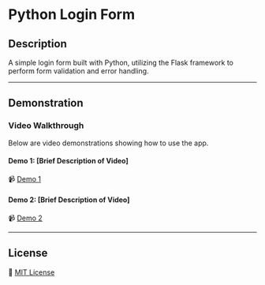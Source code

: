 # Python Login Form

## Description
A simple login form built with Python, utilizing the Flask framework to perform form validation and error handling.

---

## Demonstration

### Video Walkthrough
Below are video demonstrations showing how to use the app.

#### Demo 1: [Brief Description of Video]
📹 [Demo 1](https://link-to-your-video.com)

#### Demo 2: [Brief Description of Video]
📹 [Demo 2](https://link-to-your-second-video.com)

---

## License
📝 [MIT License](https://github.com/juicername6424/PythonLoginForm/blob/main/LICENSE)

